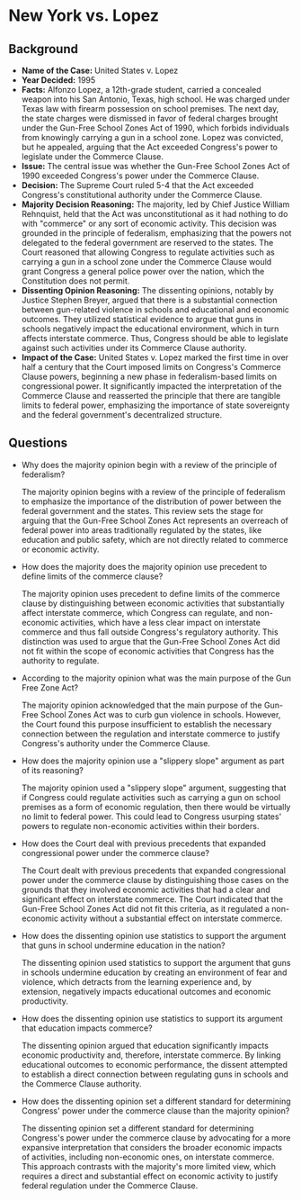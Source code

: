 # New York vs. Lopez

## Background
- **Name of the Case:** United States v. Lopez
- **Year Decided:** 1995
- **Facts:** Alfonzo Lopez, a 12th-grade student, carried a concealed weapon into his San Antonio, Texas, high school. He was charged under Texas law with firearm possession on school premises. The next day, the state charges were dismissed in favor of federal charges brought under the Gun-Free School Zones Act of 1990, which forbids individuals from knowingly carrying a gun in a school zone. Lopez was convicted, but he appealed, arguing that the Act exceeded Congress's power to legislate under the Commerce Clause.
- **Issue:** The central issue was whether the Gun-Free School Zones Act of 1990 exceeded Congress's power under the Commerce Clause.
- **Decision:** The Supreme Court ruled 5-4 that the Act exceeded Congress's constitutional authority under the Commerce Clause.
- **Majority Decision Reasoning:** The majority, led by Chief Justice William Rehnquist, held that the Act was unconstitutional as it had nothing to do with "commerce" or any sort of economic activity. This decision was grounded in the principle of federalism, emphasizing that the powers not delegated to the federal government are reserved to the states. The Court reasoned that allowing Congress to regulate activities such as carrying a gun in a school zone under the Commerce Clause would grant Congress a general police power over the nation, which the Constitution does not permit.
- **Dissenting Opinion Reasoning:** The dissenting opinions, notably by Justice Stephen Breyer, argued that there is a substantial connection between gun-related violence in schools and educational and economic outcomes. They utilized statistical evidence to argue that guns in schools negatively impact the educational environment, which in turn affects interstate commerce. Thus, Congress should be able to legislate against such activities under its Commerce Clause authority.
- **Impact of the Case:** United States v. Lopez marked the first time in over half a century that the Court imposed limits on Congress's Commerce Clause powers, beginning a new phase in federalism-based limits on congressional power. It significantly impacted the interpretation of the Commerce Clause and reasserted the principle that there are tangible limits to federal power, emphasizing the importance of state sovereignty and the federal government's decentralized structure.

## Questions
- Why does the majority opinion begin with a review of the principle of federalism?

    The majority opinion begins with a review of the principle of federalism to emphasize the importance of the distribution of power between the federal government and the states. This review sets the stage for arguing that the Gun-Free School Zones Act represents an overreach of federal power into areas traditionally regulated by the states, like education and public safety, which are not directly related to commerce or economic activity.

- How does the majority does the majority opinion use precedent to define limits of the commerce clause?

    The majority opinion uses precedent to define limits of the commerce clause by distinguishing between economic activities that substantially affect interstate commerce, which Congress can regulate, and non-economic activities, which have a less clear impact on interstate commerce and thus fall outside Congress's regulatory authority. This distinction was used to argue that the Gun-Free School Zones Act did not fit within the scope of economic activities that Congress has the authority to regulate.

- According to the majority opinion what was the main purpose of the Gun Free Zone Act?

    The majority opinion acknowledged that the main purpose of the Gun-Free School Zones Act was to curb gun violence in schools. However, the Court found this purpose insufficient to establish the necessary connection between the regulation and interstate commerce to justify Congress's authority under the Commerce Clause.

- How does the majority opinion use a "slippery slope" argument as part of its reasoning?

    The majority opinion used a "slippery slope" argument, suggesting that if Congress could regulate activities such as carrying a gun on school premises as a form of economic regulation, then there would be virtually no limit to federal power. This could lead to Congress usurping states' powers to regulate non-economic activities within their borders.

- How does the Court deal with previous precedents that expanded congressional power under the commerce clause?

    The Court dealt with previous precedents that expanded congressional power under the commerce clause by distinguishing those cases on the grounds that they involved economic activities that had a clear and significant effect on interstate commerce. The Court indicated that the Gun-Free School Zones Act did not fit this criteria, as it regulated a non-economic activity without a substantial effect on interstate commerce.

- How does the dissenting opinion use statistics to support the argument that guns in school undermine education in the nation?

    The dissenting opinion used statistics to support the argument that guns in schools undermine education by creating an environment of fear and violence, which detracts from the learning experience and, by extension, negatively impacts educational outcomes and economic productivity.

- How does the dissenting opinion use statistics to support its argument that education impacts commerce?

    The dissenting opinion argued that education significantly impacts economic productivity and, therefore, interstate commerce. By linking educational outcomes to economic performance, the dissent attempted to establish a direct connection between regulating guns in schools and the Commerce Clause authority.

- How does the dissenting opinion set a different standard for determining Congress' power under the commerce clause than the majority opinion?

    The dissenting opinion set a different standard for determining Congress's power under the commerce clause by advocating for a more expansive interpretation that considers the broader economic impacts of activities, including non-economic ones, on interstate commerce. This approach contrasts with the majority's more limited view, which requires a direct and substantial effect on economic activity to justify federal regulation under the Commerce Clause.
